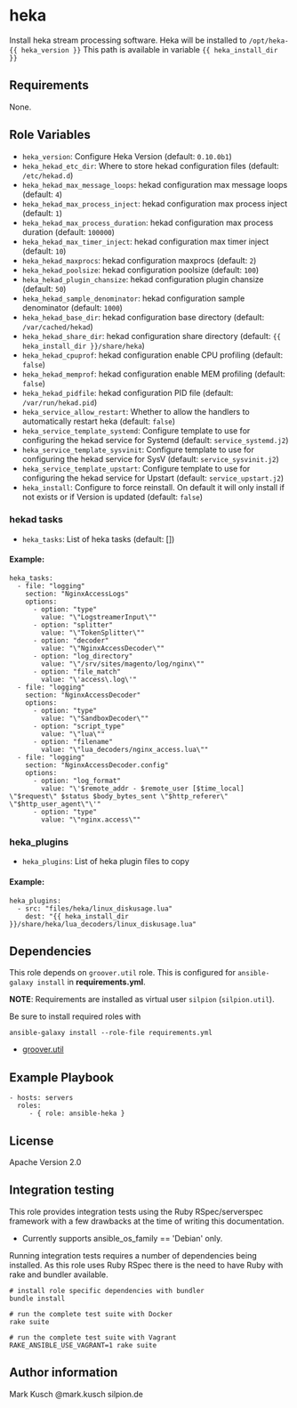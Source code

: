 # heka

Install heka stream processing software. 
Heka will be installed to ``/opt/heka-{{ heka_version }}`` This path is available in variable ``{{ heka_install_dir }}`` 

## Requirements

None.

## Role Variables

* ``heka_version``: Configure Heka Version (default: ``0.10.0b1``)
* ``heka_hekad_etc_dir``: Where to store hekad configuration files (default: ``/etc/hekad.d``)
* ``heka_hekad_max_message_loops``: hekad configuration max message loops (default: ``4``)
* ``heka_hekad_max_process_inject``: hekad configuration max process inject (default: ``1``)
* ``heka_hekad_max_process_duration``: hekad configuration max process duration (default: ``100000``)
* ``heka_hekad_max_timer_inject``: hekad configuration max timer inject (default: ``10``)
* ``heka_hekad_maxprocs``: hekad configuration maxprocs (default: ``2``)
* ``heka_hekad_poolsize``: hekad configuration poolsize (default: ``100``)
* ``heka_hekad_plugin_chansize``: hekad configuration plugin chansize (default: ``50``)
* ``heka_hekad_sample_denominator``: hekad configuration sample denominator (default: ``1000``)
* ``heka_hekad_base_dir``: hekad configuration base directory (default: ``/var/cached/hekad``)
* ``heka_hekad_share_dir``: hekad configuration share directory (default: ``{{ heka_install_dir }}/share/heka``)
* ``heka_hekad_cpuprof``: hekad configuration enable CPU profiling (default: ``false``)
* ``heka_hekad_memprof``: hekad configuration enable MEM profiling (default: ``false``)
* ``heka_hekad_pidfile``: hekad configuration PID file (default: ``/var/run/hekad.pid``)
* ``heka_service_allow_restart``: Whether to allow the handlers to automatically restart heka (default: ``false``)
* ``heka_service_template_systemd``: Configure template to use for configuring the hekad service for Systemd (default: ``service_systemd.j2``)
* ``heka_service_template_sysvinit``: Configure template to use for configuring the hekad service for SysV (default: ``service_sysvinit.j2``)
* ``heka_service_template_upstart``: Configure template to use for configuring the hekad service for Upstart (default: ``service_upstart.j2``)
* ``heka_install``: Configure to force reinstall. On default it will only install if not exists or if Version is updated (default: ``false``)

### hekad tasks

* ``heka_tasks``: List of heka tasks (default: [])

#### Example:

```
heka_tasks:
  - file: "logging"
    section: "NginxAccessLogs"
    options:
      - option: "type"
        value: "\"LogstreamerInput\""
      - option: "splitter"
        value: "\"TokenSplitter\""
      - option: "decoder"
        value: "\"NginxAccessDecoder\""
      - option: "log_directory"
        value: "\"/srv/sites/magento/log/nginx\""
      - option: "file_match"
        value: "\'access\.log\'"
  - file: "logging"
    section: "NginxAccessDecoder"
    options:
      - option: "type"
        value: "\"SandboxDecoder\""
      - option: "script_type"
        value: "\"lua\""
      - option: "filename"
        value: "\"lua_decoders/nginx_access.lua\""
  - file: "logging"
    section: "NginxAccessDecoder.config"
    options:
      - option: "log_format"
        value: "\'$remote_addr - $remote_user [$time_local] \"$request\" $status $body_bytes_sent \"$http_referer\" \"$http_user_agent\"\'"
      - option: "type"
        value: "\"nginx.access\""
```

### heka_plugins

* ``heka_plugins``: List of heka plugin files to copy

#### Example:

```
heka_plugins:
  - src: "files/heka/linux_diskusage.lua"
    dest: "{{ heka_install_dir }}/share/heka/lua_decoders/linux_diskusage.lua"
```

## Dependencies

This role depends on ``groover.util`` role. This is configured
for ``ansible-galaxy install`` in **requirements.yml**.

**NOTE**: Requirements are installed as virtual user ``silpion``
(``silpion.util``).

Be sure to install required roles with

    ansible-galaxy install --role-file requirements.yml

* [groover.util](https://github.com/silpion/ansible-util)

## Example Playbook

    - hosts: servers
      roles:
         - { role: ansible-heka }

## License

Apache Version 2.0

## Integration testing

This role provides integration tests using the Ruby RSpec/serverspec framework
with a few drawbacks at the time of writing this documentation.

- Currently supports ansible_os_family == 'Debian' only.

Running integration tests requires a number of dependencies being
installed. As this role uses Ruby RSpec there is the need to have
Ruby with rake and bundler available.

    # install role specific dependencies with bundler
    bundle install

<!-- -->

    # run the complete test suite with Docker
    rake suite

<!-- -->

    # run the complete test suite with Vagrant
    RAKE_ANSIBLE_USE_VAGRANT=1 rake suite


## Author information

Mark Kusch @mark.kusch silpion.de


<!-- vim: set nofen ts=4 sw=4 et: -->
